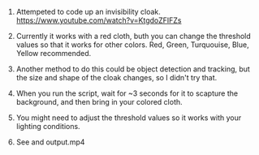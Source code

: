 1) Attempeted to code up an invisibility cloak. https://www.youtube.com/watch?v=KtgdoZFIFZs

2) Currently it works with a red cloth, buth you can change the threshold values so that it works for other colors. Red, Green, Turquouise, Blue, Yellow recommended.

3) Another method to do this could be object detection and tracking, but the size and shape of the cloak changes, so I didn't try that.

4) When you run the script, wait for ~3 seconds for it to scapture the background, and then bring in your colored cloth.

5) You might need to adjust the threshold values so it works with your lighting conditions.

6) See and output.mp4
